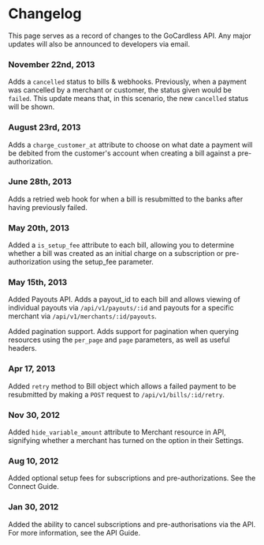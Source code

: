# Changelog

This page serves as a record of changes to the GoCardless API. Any major updates will also be announced to developers via email.

### November 22nd, 2013

Adds a `cancelled` status to bills & webhooks. Previously, when a payment was cancelled by a merchant or customer, the status given would be `failed`. This update means that, in this scenario, the new `cancelled` status will be shown.

### August 23rd, 2013

Adds a `charge_customer_at` attribute to choose on what date a payment will be debited from the customer's account when creating a bill against a pre-authorization.

### June 28th, 2013

Adds a retried web hook for when a bill is resubmitted to the banks after having previously failed.

### May 20th, 2013

Added a `is_setup_fee` attribute to each bill, allowing you to determine whether a bill was created as an initial charge on a subscription or pre-authorization using the setup_fee parameter.

### May 15th, 2013

Added Payouts API.
Adds a payout_id to each bill and allows viewing of individual payouts via `/api/v1/payouts/:id` and payouts for a specific merchant via `/api/v1/merchants/:id/payouts`.

Added pagination support.
Adds support for pagination when querying resources using the `per_page` and `page` parameters, as well as useful headers.

### Apr 17, 2013

Added `retry` method to Bill object which allows a failed payment to be resubmitted by making a `POST` request to  `/api/v1/bills/:id/retry`.

### Nov 30, 2012

Added `hide_variable_amount` attribute to Merchant resource in API, signifying whether a merchant has turned on the option in their Settings.

### Aug 10, 2012

Added optional setup fees for subscriptions and pre-authorizations. See the Connect Guide.

### Jan 30, 2012

Added the ability to cancel subscriptions and pre-authorisations via the API. For more information, see the API Guide.
